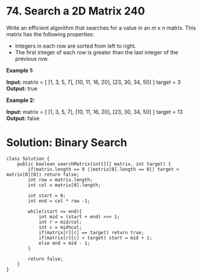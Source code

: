 # 74. Search a 2D Matrix 240
Write an efficient algorithm that searches for a value in an  _m_  x  _n_  matrix. This matrix has the following properties:

-   Integers in each row are sorted from left to right.
-   The first integer of each row is greater than the last integer of the previous row.

**Example 1:**

**Input:**
matrix = [
  [1,   3,  5,  7],
  [10, 11, 16, 20],
  [23, 30, 34, 50]
]
target = 3
**Output:** true

**Example 2:**

**Input:**
matrix = [
  [1,   3,  5,  7],
  [10, 11, 16, 20],
  [23, 30, 34, 50]
]
target = 13
**Output:** false

# Solution: Binary Search
```
class Solution {
    public boolean searchMatrix(int[][] matrix, int target) {
        if(matrix.length == 0 ||matrix[0].length == 0|| target < matrix[0][0]) return false;
        int row = matrix.length;
        int col = matrix[0].length;
        
        int start = 0;
        int end = col * row -1;
        
        while(start <= end){
            int mid = (start + end) >>> 1;
            int r = mid/col;
            int c = mid%col;
            if(matrix[r][c] == target) return true;
            if(matrix[r][c] < target) start = mid + 1;
            else end = mid - 1;
        }
        
        return false;
    }
}
```